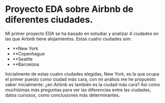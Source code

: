 # Proyecto EDA sobre Airbnb de diferentes ciudades.

Mi primer proyecto EDA se ha basado en estudiar y analizar 4 ciudades en las que Airbnb tiene alojamientos.
Estas cuatro ciudades son:
+ **New York
+ **Copenhague
+ **Seattle
+ **Barcelona


Inicialmente de estas cuatro ciudades elegidas, New York, es la que ocupa el primer puesto como ciudad más cara,
con mi análisis me he propuesto saber inicialmente: ¿en Airbnb es también es la ciudad más cara?
Así como muchísimas más preguntas para ver las diferencias entre las ciudades, datos curiosos, como conclusiones más determinantes.



